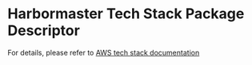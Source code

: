 # Harbormaster Tech Stack Package Descriptor

For details, please refer to [AWS tech stack documentation](https://harbormaster.ai/aw-tech-stack/)